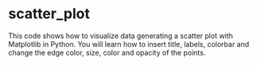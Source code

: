 # scatter_plot
This code shows how to visualize data generating a scatter plot with Matplotlib in Python. You will learn how to insert title, labels, colorbar and change the edge color, size, color and opacity of the points.
